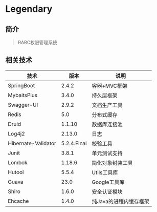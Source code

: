 # Legendary
## 简介

> RABC权限管理系统

## 相关技术

| 技术                | 版本        | 说明                   |
| ------------------- | ----------- | ---------------------- |
| SpringBoot          | 2.4.2       | 容器+MVC框架           |
| MybaitsPlus         | 3.4.0       | 持久层框架             |
| Swagger-UI          | 2.9.2       | 文档生产工具           |
| Redis               | 5.0         | 分布式缓存             |
| Druid               | 1.1.10      | 数据库连接池           |
| Log4j2              | 2.13.0      | 日志                   |
| Hibernate-Validator | 5.2.4.Final | 校验工具               |
| Junit               | 3.8.1       | 单元测试支持           |
| Lombok              | 1.18.6      | 简化对象封装工具       |
| Hutool              | 5.5.4       | Utils工具库            |
| Guava               | 23.0        | Google工具库           |
| Shiro               | 1.6.0       | 安全认证模块           |
| Ehcache             | 1.4.0       | 纯Java的进程内缓存框架 |